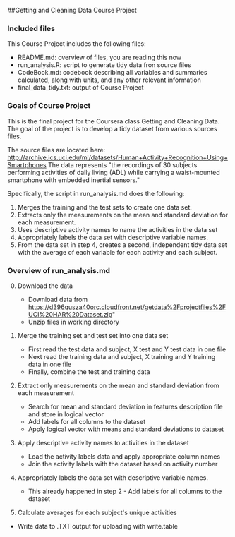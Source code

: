 ##Getting and Cleaning Data Course Project
### Included files
This Course Project includes the following files:
- README.md: overview of files, you are reading this now
- run_analysis.R: script to generate tidy data fron source files
- CodeBook.md: codebook describing all variables and summaries calculated, along with units, and any other relevant information
- final_data_tidy.txt: output of Course Project

### Goals of Course Project
This is the final project for the Coursera class Getting and Cleaning Data.
The goal of the project is to develop a tidy dataset from various sources files.

The source files are located here: http://archive.ics.uci.edu/ml/datasets/Human+Activity+Recognition+Using+Smartphones
The data represents "the recordings of 30 subjects performing activities of daily living (ADL) while carrying a waist-mounted smartphone with embedded inertial sensors."

Specifically, the script in run_analysis.md does the following:

1. Merges the training and the test sets to create one data set.
2. Extracts only the measurements on the mean and standard deviation for each measurement. 
3. Uses descriptive activity names to name the activities in the data set
4. Appropriately labels the data set with descriptive variable names. 
5. From the data set in step 4, creates a second, independent tidy data set with the average of each variable for each activity and each subject.

### Overview of run_analysis.md

0. Download the data
   - Download data from https://d396qusza40orc.cloudfront.net/getdata%2Fprojectfiles%2FUCI%20HAR%20Dataset.zip"
   - Unzip files in working directory

1. Merge the training set and test set into one data set
   - First read the test data and subject, X test and Y test data in one file
   - Next read the training data and subject, X training and Y training data in one file
   - Finally, combine the test and training data

2. Extract only measurements on the mean and standard deviation from each measurement
   - Search for mean and standard deviation in features description file and store in logical vector
   - Add labels for all columns to the dataset
   - Apply logical vector with means and standard deviations to dataset

3. Apply descriptive activity names to activities in the dataset
   - Load the activity labels data and apply appropriate column names
   - Join the activity labels with the dataset based on activity number

4. Appropriately labels the data set with descriptive variable names. 
   - This already happened in step 2 - Add labels for all columns to the dataset

5. Calculate averages for each subject's unique activities

- Write data to .TXT output for uploading with write.table 


